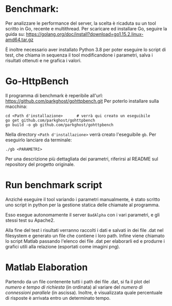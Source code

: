 # Benchmark:
Per analizzare le performance del server, la scelta è ricaduta su un tool scritto in Go, recente e multithread.
Per scaricare ed installare Go, seguire la guida su:
https://golang.org/doc/install?download=go1.15.2.linux-amd64.tar.gz

È inoltre necessario aver installato Python 3.8 per poter eseguire lo script di test, che chiama in sequenza il tool modificandone i parametri, salva i risultati ottenuti e ne grafica i valori.

# Go-HttpBench
Il programma di benchmark è reperibile all'url:
https://github.com/parkghost/gohttpbench.git
Per poterlo installare sulla macchina:

```
cd <Path d'installazione>      # verrà qui creato un eseguibile
go get github.com/parkghost/gohttpbench
go build -o gb github.com/parkghost/gohttpbench
```
Nella directory `<Path d'installazione>` verrà creato l'eseguibile `gb`. Per eseguirlo lanciare da terminale:
```
./gb <PARAMETRI>
```
Per una descrizione più dettagliata dei parametri, riferirsi al README sul repository del progetto originale.

# Run benchmark script
Anziché eseguire il tool variando i parametri manualmente, è stato scritto uno script in python per la gestione statica delle chiamate al programma.

Esso esegue autonomamente il server `BadAlpha` con i vari parametri, e gli stessi test su Apache2.

Alla fine del test i risultati verranno raccolti i dati e salvati in dei file .dat nel filesystem e generato un file che contiene i loro path.
Infine viene chiamato lo script Matlab passando l'elenco dei file .dat per elaborarli ed e produrre i grafici utili alla relazione (esportati come imagini png). 


# Matlab Elaboration
Partendo da un file contenente tutti i path dei file .dat, si fa il plot del *numero e tempo di richiesta* (in ordinata) al variare del *numero di connessioni parallele* (in ascissa). Inoltre, è visualizzata quale percentuale di risposte è arrivata entro un determinato tempo.
